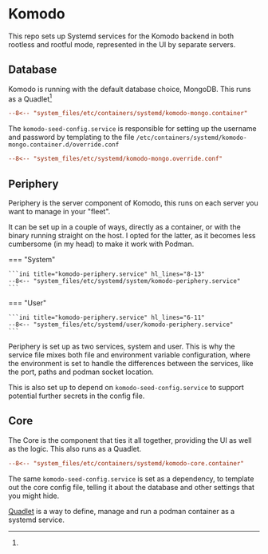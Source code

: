 # Komodo

This repo sets up Systemd services for the Komodo backend in both rootless and rootful mode, represented in the UI by separate servers.

## Database

Komodo is running with the default database choice, MongoDB. This runs as a Quadlet[^1]

```ini title="komodo-mongo.container"
--8<-- "system_files/etc/containers/systemd/komodo-mongo.container"
```

The `komodo-seed-config.service` is responsible for setting up the username and password by templating to the file `/etc/containers/systemd/komodo-mongo.container.d/override.conf`

```ini title="komodo-mongo.container.d/override.conf"
--8<-- "system_files/etc/systemd/komodo-mongo.override.conf"
```

## Periphery

Periphery is the server component of Komodo, this runs on each server you want to manage in your "fleet".

It can be set up in a couple of ways, directly as a container, or with the binary running straight on the host. I opted for the latter, as it becomes less cumbersome (in my head) to make it work with Podman.

=== "System"

    ```ini title="komodo-periphery.service" hl_lines="8-13"
    --8<-- "system_files/etc/systemd/system/komodo-periphery.service"
    ```

=== "User"

    ```ini title="komodo-periphery.service" hl_lines="6-11"
    --8<-- "system_files/etc/systemd/user/komodo-periphery.service"
    ```

Periphery is set up as two services, system and user. This is why the service file mixes both file and environment variable configuration, where the environment is set to handle the differences between the services, like the port, paths and podman socket location.

This is also set up to depend on `komodo-seed-config.service` to support potential further secrets in the config file.

## Core

The Core is the component that ties it all together, providing the UI as well as the logic. This also runs as a Quadlet.

```ini title="komodo-core.container"
--8<-- "system_files/etc/containers/systemd/komodo-core.container"
```

The same `komodo-seed-config.service` is set as a dependency, to template out the core config file, telling it about the database and other settings that you might hide.

[^1]:
  [Quadlet](https://www.redhat.com/en/blog/quadlet-podman) is a way to define, manage and run a podman container as a systemd service.
